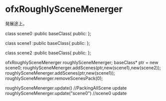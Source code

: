 # ofxRoughlySceneMenerger
発展途上。

class scene0 :public baseClass{
public: 
};

class scene1 :public baseClass{
public: 
};
			
		
class scene2 :public baseClass{
public: 
};

ofxRoughlySceneMenerger roughlySceneMenerger;
	baseClass* ptr =  new scene0;
	roughlySceneMenerger.addScenes(ptr,new(scene1),new(scene2));
	roughlySceneMenerger.addScenes(ptr,new(scene1));
	roughlySceneMenerger.removeScenesPack(0);
 
  roughlySceneMenerger.update() //PackingAllScene update
  roughlySceneMenerger.update("scene0") //scene0 update
